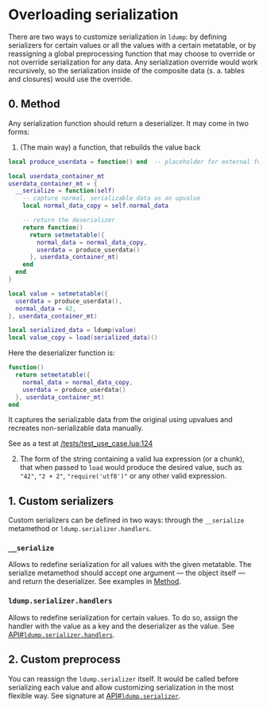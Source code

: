 # Overloading serialization

There are two ways to customize serialization in `ldump`: by defining serializers for certain values or all the values with a certain metatable, or by reassigning a global preprocessing function that may choose to override or not override serialization for any data. Any serialization override would work recursively, so the serialization inside of the composite data (s. a. tables and closures) would use the override.

## 0. Method

Any serialization function should return a deserializer. It may come in two forms:

1. (The main way) a function, that rebuilds the value back

```lua
local produce_userdata = function() end  -- placeholder for external function

local userdata_container_mt
userdata_container_mt = {
  __serialize = function(self)
    -- capture normal, serializable data as an upvalue
    local normal_data_copy = self.normal_data

    -- return the deserializer
    return function()
      return setmetatable({
        normal_data = normal_data_copy,
        userdata = produce_userdata()
      }, userdata_container_mt)
    end
  end
}

local value = setmetatable({
  userdata = produce_userdata(),
  normal_data = 42,
}, userdata_container_mt)

local serialized_data = ldump(value)
local value_copy = load(serialized_data)()
```

Here the deserializer function is:

```lua
function()
  return setmetatable({
    normal_data = normal_data_copy,
    userdata = produce_userdata()
  }, userdata_container_mt)
end
```

It captures the serializable data from the original using upvalues and recreates non-serializable data manually.

See as a test at [/tests/test_use_case.lua:124](/tests/test_use_case.lua#L124)

2. The form of the string containing a valid lua expression (or a chunk), that when passed to `load` would produce the desired value, such as `"42"`, `"2 + 2"`, `"require('utf8')"` or any other valid expression.

## 1. Custom serializers

Custom serializers can be defined in two ways: through the `__serialize` metamethod or `ldump.serializer.handlers`.

### `__serialize`

Allows to redefine serialization for all values with the given metatable. The serialize metamethod should accept one argument — the object itself — and return the deserializer. See examples in [Method](#0-method).

### `ldump.serializer.handlers`

Allows to redefine serialization for certain values. To do so, assign the handler with the value as a key and the deserializer as the value. See [API#`ldump.serializer.handlers`](/docs/api.md#ldumpserializerhandlers).

## 2. Custom preprocess

You can reassign the `ldump.serializer` itself. It would be called before serializing each value and allow customizing serialization in the most flexible way. See signature at [API#`ldump.serializer`](/docs/api.md#ldumpserializer).
